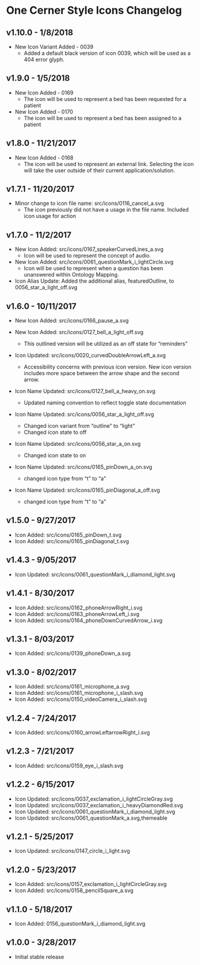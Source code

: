 One Cerner Style Icons Changelog
==========================
## v1.10.0 - 1/8/2018

* New Icon Variant Added - 0039
	* Added a default black version of icon 0039, which will be used as a 404 error glyph. 
## v1.9.0 - 1/5/2018

* New Icon Added - 0169
	* The icon will be used to represent a bed has been requested for a patient
* New Icon Added - 0170
	* The icon will be used to represent a bed has been assigned to a patient
## v1.8.0 - 11/21/2017

* New Icon Added - 0168
	* The icon will be used to represent an external link. Selecting the icon will take the user outside of their current application/solution.
## v1.7.1 - 11/20/2017

* Minor change to icon file name: src/icons/0116_cancel_a.svg
	* The icon previously did not have a usage in the file name. Included icon usage for action
## v1.7.0 - 11/2/2017

* New Icon Added: src/icons/0167_speakerCurvedLines_a.svg
	* Icon will be used to represent the concept of audio.
* New Icon Added: src/icons/0061_questionMark_i_lightCircle.svg
	* Icon will be used to represent when a question has been unanswered within Ontology Mapping.
* Icon Alias Update: Added the additional alias, featuredOutline, to 0056_star_a_light_off.svg

## v1.6.0 - 10/11/2017

* New Icon Added: src/icons/0166_pause_a.svg
* New Icon Added: src/icons/0127_bell_a_light_off.svg
	* This outlined version will be utilized as an off state for “reminders”

* Icon Updated: src/icons/0020_curvedDoubleArrowLeft_a.svg
	* Accessibility concerns with previous icon version. New icon version includes 
more space between the arrow shape and the second arrow.

* Icon Name Updated: src/icons/0127_bell_a_heavy_on.svg
	* Updated naming convention to reflect toggle state documentation

* Icon Name Updated: src/icons/0056_star_a_light_off.svg
	* Changed icon variant from “outline” to “light”
	* Changed icon state to off

* Icon Name Updated: src/icons/0056_star_a_on.svg
	* Changed icon state to on

* Icon Name Updated: src/icons/0165_pinDown_a_on.svg
	* changed icon type from “t” to “a”

* Icon Name Updated: src/icons/0165_pinDiagonal_a_off.svg
	* changed icon type from “t” to “a”

## v1.5.0 - 9/27/2017

* Icon Added: src/icons/0165_pinDown_t.svg 
* Icon Added: src/icons/0165_pinDiagonal_t.svg

## v1.4.3 - 9/05/2017

* Icon Updated: src/icons/0061_questionMark_i_diamond_light.svg


## v1.4.1 - 8/30/2017

* Icon Added: src/icons/0162_phoneArrowRight_i.svg
* Icon Added: src/icons/0163_phoneArrowLeft_i.svg
* Icon Added: src/icons/0164_phoneDownCurvedArrow_i.svg

## v1.3.1 - 8/03/2017

* Icon Added: src/icons/0139_phoneDown_a.svg

## v1.3.0 - 8/02/2017

* Icon Added: src/icons/0161_microphone_a.svg
* Icon Added: src/icons/0161_microphone_i_slash.svg
* Icon Added: src/icons/0150_videoCamera_i_slash.svg

## v1.2.4 - 7/24/2017

* Icon Added: src/icons/0160_arrowLeftarrowRight_i.svg

## v1.2.3 - 7/21/2017

* Icon Added: src/icons/0159_eye_i_slash.svg

## v1.2.2 - 6/15/2017

* Icon Updated: src/icons/0037_exclamation_i_lightCircleGray.svg
* Icon Updated: src/icons/0037_exclamation_i_heavyDiamondRed.svg
* Icon Updated: src/icons/0061_questionMark_i_diamond_light.svg
* Icon Updated: src/icons/0061_questionMark_a.svg,themeable

## v1.2.1 - 5/25/2017

* Icon Updated: src/icons/0147_circle_i_light.svg

## v1.2.0 - 5/23/2017

* Icon Added: src/icons/0157_exclamation_i_lightCircleGray.svg
* Icon Added: src/icons/0158_pencilSquare_a.svg

## v1.1.0 - 5/18/2017

* Icon Added: 0156_questionMark_i_diamond_light.svg

## v1.0.0 - 3/28/2017

* Initial stable release
